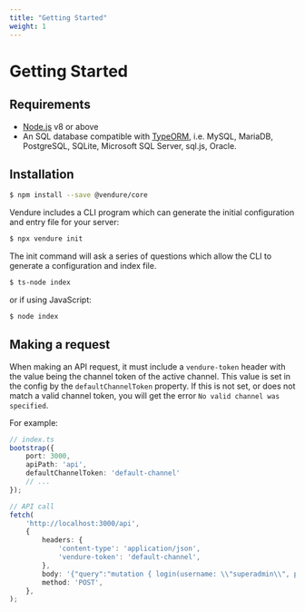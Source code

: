 ```yaml
---
title: "Getting Started"
weight: 1
---
```


# Getting Started

## Requirements
 
* [Node.js](https://nodejs.org/en/) v8 or above
* An SQL database compatible with [TypeORM](http://typeorm.io/#/), i.e. MySQL, MariaDB, PostgreSQL, SQLite, Microsoft SQL Server, sql.js, Oracle.
 
## Installation

```bash
$ npm install --save @vendure/core
```

Vendure includes a CLI program which can generate the initial configuration and entry file for your server:

```bash
$ npx vendure init
```

The init command will ask a series of questions which allow the CLI to generate a configuration and index file.

```bash
$ ts-node index
```

or if using JavaScript:
```bash
$ node index
```

## Making a request

When making an API request, it must include a `vendure-token` header with the value being the channel token of the active channel. This value is set in the config by the `defaultChannelToken` property. If this is not set, or does not match a valid channel token, you will get the error `No valid channel was specified`.

For example:
```TypeScript
// index.ts
bootstrap({
    port: 3000,
    apiPath: 'api',
    defaultChannelToken: 'default-channel'
    // ...
});
```

```TypeScript
// API call
fetch(
    'http://localhost:3000/api',
    {
        headers: {
            'content-type': 'application/json',
            'vendure-token': 'default-channel',
        },
        body: '{"query":"mutation { login(username: \\"superadmin\\", password: \\"superadmin\\") { user { id } } }"}',
        method: 'POST',
    },
);
```
